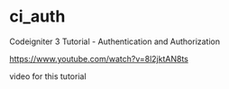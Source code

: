 # ci_auth
Codeigniter 3 Tutorial - Authentication and Authorization

https://www.youtube.com/watch?v=8l2jktAN8ts

video for this tutorial
